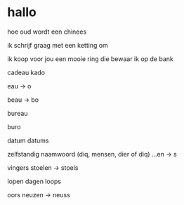 # hallo

hoe oud wordt een chinees


ik schrijf graag met een ketting om

ik koop voor jou een mooie ring
die bewaar ik op de bank

cadeau
kado

eau -> o

beau -> bo

bureau

buro


datum
datums


zelfstandig naamwoord (diq, mensen, dier of diq)
...en -> s

vingers
stoelen -> stoels

lopen
dagen
loops

oors
neuzen -> neuss

